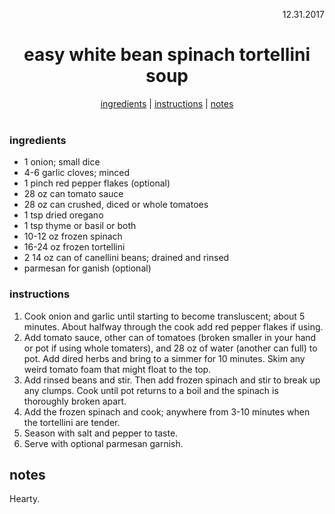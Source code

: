 <p align="right">12.31.2017</p>

<h1 align="center">easy white bean spinach tortellini soup</h1>

<div align="center">
  <a href="#ingredients">ingredients</a> | 
  <a href="#instructions">instructions</a> | 
  <a href="#notes">notes</a>
</div>
<br>

### ingredients
- 1 onion; small dice
- 4-6 garlic cloves; minced
- 1 pinch red pepper flakes (optional)
- 28 oz can tomato sauce
- 28 oz can crushed, diced or whole tomatoes
- 1 tsp dried oregano
- 1 tsp thyme or basil or both
- 10-12 oz frozen spinach 
- 16-24 oz frozen tortellini
- 2 14 oz can of canellini beans; drained and rinsed
- parmesan for ganish (optional)

### instructions
1. Cook onion and garlic until starting to become transluscent; about 5 minutes.  About halfway through the cook add red pepper 
flakes if using. 
2. Add tomato sauce, other can of tomatoes (broken smaller in your hand or pot if using whole tomaters), and 28 oz of 
water (another can full) to pot.  Add dired herbs and bring to a simmer for 10 minutes.  Skim any weird tomato foam that might 
float to the top. 
3. Add rinsed beans and stir.  Then add frozen spinach and stir to break up any clumps.  Cook until pot returns to a boil and the 
spinach is thoroughly broken apart. 
4. Add the frozen spinach and cook; anywhere from 3-10 minutes when the tortellini are tender.
5. Season with salt and pepper to taste.
6. Serve with optional parmesan garnish.

## notes
Hearty.
